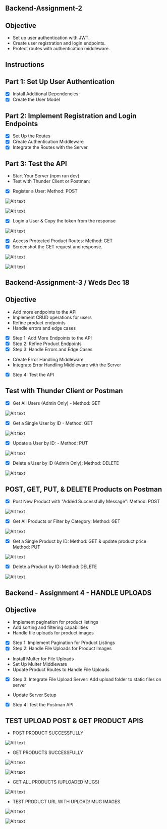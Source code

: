## **Backend-Assignment-2**

## **Objective**
- Set up user authentication with JWT.
- Create user registration and login endpoints.
- Protect routes with authentication middleware.

## **Instructions**
## **Part 1: Set Up User Authentication**
- [x] Install Additional Dependencies:
- [x] Create the User Model

## **Part 2: Implement Registration and Login Endpoints**
- [x] Set Up the Routes
- [x] Create Authentication Middleware
- [x] Integrate the Routes with the Server

## **Part 3: Test the API**
- Start Your Server (npm run dev)
- Test with Thunder Client or Postman:
- [x] Register a User: Method: POST

![Alt text](imgs/auth-register.png)

![Alt text](imgs/mongo.jpg)

- [x] Login a User & Copy the token from the response

![Alt text](imgs/auth-login.jpg)

- [x] Access Protected Product Routes: Method: GET
- [x] Screenshot the GET request and response.

![Alt text](imgs/products-token.jpg)

![Alt text](imgs/3000-products.png)

## **Backend-Assignment-3 / Weds Dec 18**

## **Objective**

- Add more endpoints to the API
- Implement CRUD operations for users
- Refine product endpoints
- Handle errors and edge cases

- [x] Step 1: Add More Endpoints to the API
- [x] Step 2: Refine Product Endpoints
- [x] Step 3: Handle Errors and Edge Cases

- Create Error Handling Middleware
- Integrate Error Handling Middleware with the Server

- [x] Step 4: Test the API

## **Test with Thunder Client or Postman**
- [x] Get All Users (Admin Only) - Method: GET

![Alt text](imgs/get-all-users.png)

- [x] Get a Single User by ID - Method: GET

![Alt text](imgs/get-by-id.png)

- [x] Update a User by ID: - Method: PUT

![Alt text](imgs/put-by-id.png)

- [x] Delete a User by ID (Admin Only): Method: DELETE

![Alt text](imgs/delete-user.png)

## **POST, GET, PUT, & DELETE Products on Postman**

- [x] Post New Product with "Added Successfully Message": Method: POST

![Alt text](imgs/post-product.png)

- [x] Get All Products or Filter by Category: Method: GET

![Alt text](imgs/get-all-products.png)

- [x] Get a Single Product by ID: Method: GET & update product price Method: PUT

![Alt text](imgs/put-product.png)

- [x] Delete a Product by ID: Method: DELETE

![Alt text](imgs/delete-product.png)

## **Backend - Assignment 4 - HANDLE UPLOADS**

## **Objective**
- Implement pagination for product listings
- Add sorting and filtering capabilities
- Handle file uploads for product images

- [x] Step 1: Implement Pagination for Product Listings
- [x] Step 2: Handle File Uploads for Product Images
- Install Multer for File Uploads
- Set Up Multer Middleware
- Update Product Routes to Handle File Uploads
- [x] Step 3: Integrate File Upload Server: Add upload folder to static files on server
- Update Server Setup
- [x] Step 4: Test the Postman API 

## **TEST UPLOAD POST & GET PRODUCT APIS**

- POST PRODUCT SUCCESSFULLY

![Alt text](imgs/post-krampus-mug.png)

- GET PRODUCTS SUCCESSFULLY

![Alt text](imgs/get-krampus-mug.png)

![Alt text](imgs/get-holiday-mug.png)

- GET ALL PRODUCTS (UPLOADED MUGS)

![Alt text](imgs/get-all-mugs.png)

- TEST PRODUCT URL WITH UPLOAD/ MUG IMAGES

![Alt text](imgs/localhost-krampus.png)

![Alt text](imgs/localhost-mug1.png)


